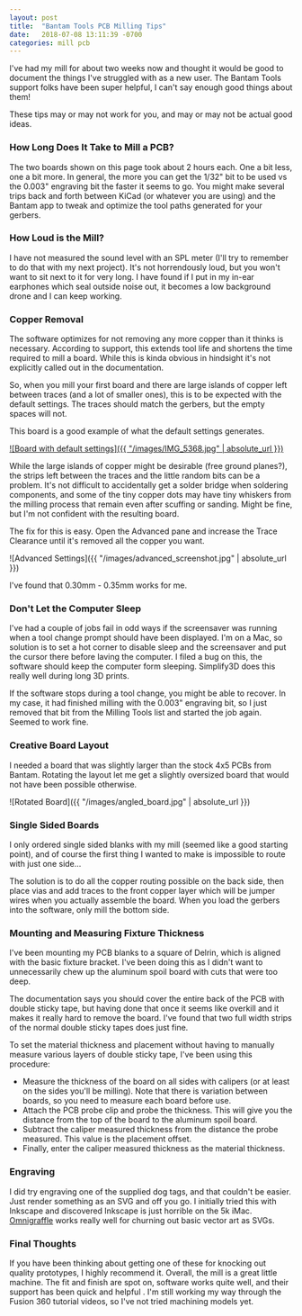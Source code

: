 ```yaml
---
layout: post
title:  "Bantam Tools PCB Milling Tips"
date:   2018-07-08 13:11:39 -0700
categories: mill pcb
---
```

I've had my mill for about two weeks now and thought it would be good to document the things I've struggled with as a new user. The Bantam Tools support folks have been super helpful, I can't say enough good things about them!

These tips may or may not work for you, and may or may not be actual good ideas.

### How Long Does It Take to Mill a PCB?

The two boards shown on this page took about 2 hours each. One a bit less, one a bit more. In general, the more you can get the 1/32" bit to be used vs the 0.003" engraving bit the faster it seems to go. You might make several trips back and forth between KiCad (or whatever you are using) and the Bantam app to tweak and optimize the tool paths generated for your gerbers.

### How Loud is the Mill?

I have not measured the sound level with an SPL meter (I'll try to remember to do that with my next project). It's not horrendously loud, but you won't want to sit next to it for very long. I have found if I put in my in-ear earphones which seal outside noise out, it becomes a low background drone and I can keep working.

### Copper Removal

The software optimizes for not removing any more copper than it thinks is necessary. According to support, this extends tool life and shortens the time required to mill a board. While this is kinda obvious in hindsight it's not explicitly called out in the documentation.

So, when you mill your first board and there are large islands of copper left between traces (and a lot of smaller ones), this is to be expected with the default settings. The traces should match the gerbers, but the empty spaces will not.

This board is a good example of what the default settings generates.

[![Board with default settings]({{ "/images/IMG_5368.jpg" | absolute_url }})](/images/IMG_5368_large.jpg)

While the large islands of copper might be desirable (free ground planes?), the strips left between the traces and the little random bits can be a problem. It's not difficult to accidentally get a solder bridge when soldering components, and some of the tiny copper dots may have tiny whiskers from the milling process that remain even after scuffing or sanding. Might be fine, but I'm not confident with the resulting board.

The fix for this is easy. Open the Advanced pane and increase the Trace Clearance until it's removed all the copper you want.

![Advanced Settings]({{ "/images/advanced_screenshot.jpg" | absolute_url }})

I've found that 0.30mm - 0.35mm works for me.

### Don't Let the Computer Sleep

I've had a couple of jobs fail in odd ways if the screensaver was running when a tool change prompt should have been displayed. I'm on a Mac, so solution is to set a hot corner to disable sleep and the screensaver and put the cursor there before laving the computer. I filed a bug on this, the software should keep the computer form sleeping. Simplify3D does this really well during long 3D prints.

If the software stops during a tool change, you might be able to recover. In my case, it had finished milling with the 0.003" engraving bit, so I just removed that bit from the Milling Tools list and started the job again.  Seemed to work fine.

### Creative Board Layout

I needed a board that was slightly larger than the stock 4x5 PCBs from Bantam. Rotating the layout let me get a slightly oversized board that would not have been possible otherwise.

![Rotated Board]({{ "/images/angled_board.jpg" | absolute_url }})

### Single Sided Boards

I only ordered single sided blanks with my mill (seemed like a good starting point), and of course the first thing I wanted to make is impossible to route with just one side…

The solution is to do all the copper routing possible on the back side, then place vias and add traces to the front copper layer which will be jumper wires when you actually assemble the board. When you load the gerbers into the software, only mill the bottom side.

### Mounting and Measuring Fixture Thickness

I've been mounting my PCB blanks to a square of Delrin, which is aligned with the basic fixture bracket. I've been doing this as I didn't want to unnecessarily chew up the aluminum spoil board with cuts that were too deep.

The documentation says you should cover the entire back of the PCB with double sticky tape, but having done that once it seems like overkill and it makes it really hard to remove the board. I've found that two full width strips of the normal double sticky tapes does just fine.

To set the material thickness and placement without having to manually measure various layers of double sticky tape, I've been using this procedure:
- Measure the thickness of the board on all sides with calipers (or at least on the sides you'll be milling). Note that there is variation between boards, so you need to measure each board before use.
- Attach the PCB probe clip and probe the thickness. This will give you the distance from the top of the board to the aluminum spoil board.
- Subtract the caliper measured thickness from the distance the probe measured. This value is the placement offset.
- Finally, enter the caliper measured thickness as the material thickness.

### Engraving

I did try engraving one of the supplied dog tags, and that couldn't be easier. Just render something as an SVG and off you go. I initially tried this with Inkscape and discovered Inkscape is just horrible on the 5k iMac. [Omnigraffle](https://www.omnigroup.com/omnigraffle) works really well for churning out basic vector art as SVGs.

### Final Thoughts

If you have been thinking about getting one of these for knocking out quality prototypes, I highly recommend it. Overall, the mill is a great little machine. The fit and finish are spot on, software works quite well, and their support has been quick and helpful . I'm still working my way through the Fusion 360 tutorial videos, so I've not tried machining models yet.
